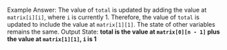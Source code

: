 Example Answer:
The value of `total` is updated by adding the value at `matrix[i][i]`, where `i` is currently 1. Therefore, the value of `total` is updated to include the value at `matrix[1][1]`. The state of other variables remains the same.
Output State: **total is the value at `matrix[0][n - 1]` plus the value at `matrix[1][1]`, `i` is 1**